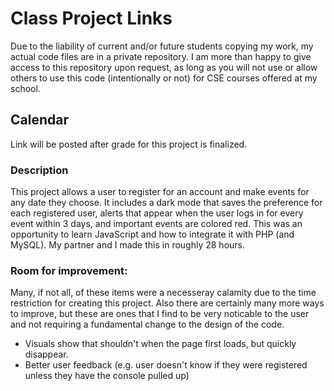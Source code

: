 # Class Project Links

Due to the liability of current and/or future students copying my work, my actual code files are in a private repository. I am more than happy to give access to this repository upon request, as long as you will not use or allow others to use this code (intentionally or not) for CSE courses offered at my school.


## Calendar
Link will be posted after grade for this project is finalized.

### Description

This project allows a user to register for an account and make events for any date they choose. It includes a dark mode that saves the preference for each registered user, alerts that appear when the user logs in for every event within 3 days, and important events are colored red. This was an opportunity to learn JavaScript and how to integrate it with PHP (and MySQL). My partner and I made this in roughly 28 hours. 

### Room for improvement:

Many, if not all, of these items were a necesseray calamity due to the time restriction for creating this project. Also there are certainly many more ways to improve, but these are ones that I find to be very noticable to the user and not requiring a fundamental change to the design of the code.
* Visuals show that shouldn't when the page first loads, but quickly disappear.
* Better user feedback (e.g. user doesn't know if they were registered unless they have the console pulled up)

